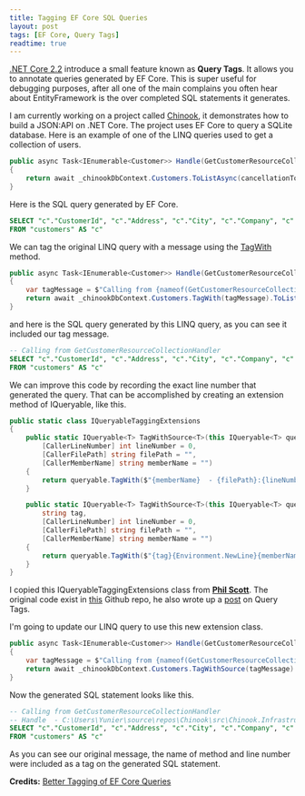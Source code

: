 ```yaml
---
title: Tagging EF Core SQL Queries
layout: post
tags: [EF Core, Query Tags]
readtime: true
---
```



[.NET Core 2.2](https://devblogs.microsoft.com/dotnet/announcing-entity-framework-core-2-2/#query-tags) introduce a small feature known as **Query Tags**. It allows you to annotate queries generated by EF Core. This is super useful for debugging purposes, after all one of the main complains you often hear about EntityFramework is the over completed SQL statements it generates.

I am currently working on a project called [Chinook](https://github.com/circleupx/Chinook), it demonstrates how to build a JSON:API on .NET Core. The project uses EF Core to query a SQLite database. Here is an example of one of the LINQ queries used to get a collection of users.

```c#
public async Task<IEnumerable<Customer>> Handle(GetCustomerResourceCollectionCommand request, CancellationToken cancellationToken)
{
    return await _chinookDbContext.Customers.ToListAsync(cancellationToken);
}
```

Here is the SQL query generated by EF Core.

```sql
SELECT "c"."CustomerId", "c"."Address", "c"."City", "c"."Company", "c"."Country", "c"."Email", "c"."Fax", "c"."FirstName", "c"."LastName", "c"."Phone", "c"."PostalCode", "c"."State", "c"."SupportRepId"
FROM "customers" AS "c"
```

We can tag the original LINQ query with a message using the [TagWith](https://docs.microsoft.com/en-us/dotnet/api/microsoft.entityframeworkcore.entityframeworkqueryableextensions.tagwith?view=efcore-5.0) method.

```c#
public async Task<IEnumerable<Customer>> Handle(GetCustomerResourceCollectionCommand request, CancellationToken cancellationToken)
{
    var tagMessage = $"Calling from {nameof(GetCustomerResourceCollectionHandler)}";
    return await _chinookDbContext.Customers.TagWith(tagMessage).ToListAsync(cancellationToken);
}
```

and here is the SQL query generated by this LINQ query, as you can see it included our tag message. 

```sql
-- Calling from GetCustomerResourceCollectionHandler
SELECT "c"."CustomerId", "c"."Address", "c"."City", "c"."Company", "c"."Country", "c"."Email", "c"."Fax", "c"."FirstName", "c"."LastName", "c"."Phone", "c"."PostalCode", "c"."State", "c"."SupportRepId"
FROM "customers" AS "c"
```

We can improve this code by recording the exact line number that generated the query. That can be accomplished by creating an extension method of IQueryable, like this.

```c#
public static class IQueryableTaggingExtensions
{
    public static IQueryable<T> TagWithSource<T>(this IQueryable<T> queryable,
        [CallerLineNumber] int lineNumber = 0,
        [CallerFilePath] string filePath = "",
        [CallerMemberName] string memberName = "")
    {
        return queryable.TagWith($"{memberName}  - {filePath}:{lineNumber}");
    }

    public static IQueryable<T> TagWithSource<T>(this IQueryable<T> queryable,
        string tag,
        [CallerLineNumber] int lineNumber = 0,
        [CallerFilePath] string filePath = "",
        [CallerMemberName] string memberName = "")
    {
        return queryable.TagWith($"{tag}{Environment.NewLine}{memberName}  - {filePath}:{lineNumber}");
    }
}
```

I copied this IQueryableTaggingExtensions class from [**Phil Scott**](https://thirty25.com/). The original code exist in [this](https://github.com/thirty25/ef-core-tagging/blob/master/src/EfCoreTagging.Data/IQueryableTaggingExtensions.cs) Github repo, he also wrote up a [post](https://thirty25.com/posts/tagging-query-with-ef-core/) on Query Tags. 

I'm going to update our LINQ query to use this new extension class.

```c#
public async Task<IEnumerable<Customer>> Handle(GetCustomerResourceCollectionCommand request, CancellationToken cancellationToken)
{
    var tagMessage = $"Calling from {nameof(GetCustomerResourceCollectionHandler)}";
    return await _chinookDbContext.Customers.TagWithSource(tagMessage).ToListAsync(cancellationToken);
}
```

Now the generated SQL statement looks like this.

```sql
-- Calling from GetCustomerResourceCollectionHandler
-- Handle  - C:\Users\Yunier\source\repos\Chinook\src\Chinook.Infrastructure\Handlers\GetCustomerResourceCollectionHandler.cs:27
SELECT "c"."CustomerId", "c"."Address", "c"."City", "c"."Company", "c"."Country", "c"."Email", "c"."Fax", "c"."FirstName", "c"."LastName", "c"."Phone", "c"."PostalCode", "c"."State", "c"."SupportRepId"
FROM "customers" AS "c"
```

As you can see our original message, the name of method and line number were included as a tag on the generated SQL statement.

**Credits:** [Better Tagging of EF Core Queries](https://thirty25.com/posts/tagging-query-with-ef-core/)